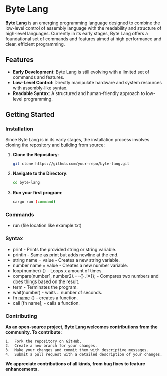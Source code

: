 # Byte Lang

**Byte Lang** is an emerging programming language designed to combine the low-level control of assembly language with the readability and structure of high-level languages. Currently in its early stages, Byte Lang offers a foundational set of commands and features aimed at high performance and clear, efficient programming.

## Features

- **Early Development**: Byte Lang is still evolving with a limited set of commands and features.
- **Low-Level Control**: Directly manipulate hardware and system resources with assembly-like syntax.
- **Readable Syntax**: A structured and human-friendly approach to low-level programming.

## Getting Started

### Installation

Since Byte Lang is in its early stages, the installation process involves cloning the repository and building from source:

1. **Clone the Repository**:
   ```bash
   git clone https://github.com/your-repo/byte-lang.git
   ```

2. **Navigate to the Directory**:
   ```bash
   cd byte-lang
   ```

3. **Run your first program**:
   ```bash
   cargo run (command)
   ```

### Commands
* run (file location like example.txt)

### Syntax
* print - Prints the provided string or string variable.
* println - Same as print but adds newline at the end.
* string name = value - Creates a new string variable.
* number name = value - Creates a new number variable.
* loop(number) {} - Loops x amount of times.
* compare(number1, number2).=={} .!={}; - Compares two numbers and does things based on the result.
* term - Terminates the program.
* wait(number) - waits .. number of seconds.
* fn [name]() {} - creates a function.
* call [fn name]; - calls a function.

### Contributing
**As an open-source project, Byte Lang welcomes contributions from the community. To contribute:**

	1.	Fork the repository on GitHub.
	2.	Create a new branch for your changes.
	3.	Make your changes and commit them with descriptive messages.
	4.	Submit a pull request with a detailed description of your changes.

**We appreciate contributions of all kinds, from bug fixes to feature enhancements.**
